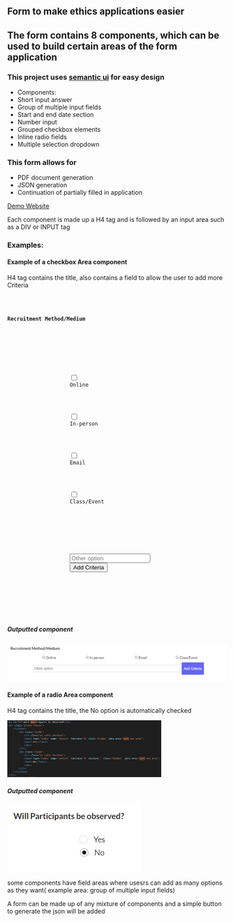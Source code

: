
<h2>Form to make ethics applications easier</h2>
<h2>The form contains 8 components, which can be used to build certain areas of the form application</h2>
<h3>This project uses <a href="https://semantic-ui.com/">semantic ui</a> for easy design</h3>
<ul>
    <li>Components:</li>
    <li>Short input answer</li>
    <li>Group of multiple input fields</li>
    <li>Start and end date section</li>
    <li>Number input</li>
    <li>Grouped checkbox elements</li>
    <li>Inline radio fields</li>
    <li>Multiple selection dropdown</li>
</ul>

<h3>This form allows for</h3>
<ul>
    <li>PDF document generation</li>
    <li>JSON generation</li>
    <li>Continuation of partially filled in application </li>
</ul>
<a href="https://masons40.github.io/Ethics-Dashboard/">Demo Website</a>

<p>Each component is made up a H4 tag and is followed by an input area such as a DIV or INPUT tag</p>
<h3>Examples:</h3>

<h4>Example of a checkbox Area component</h4>
<p>H4 tag contains the title, also contains a field to allow the user to add more Criteria</p>
<pre>
    <code>
        <h4>Recruitment Method/Medium</h4>
        <div class="checkBoxArea">
            <div class="checkBoxArea-div">
                <div>
                    <input type="checkbox" id="online" name="online">
                    <label for="online">Online</label>
                </div>
                <div>
                    <input type="checkbox" id="in-person" name="in-person">
                    <label for="in-person">In-person</label>
                </div>
                <div>
                    <input type="checkbox" id="email" name="email">
                    <label for="email">Email</label>
                </div>
                <div>
                    <input type="checkbox" id="class/event" name="class/event">
                    <label for="class/event">Class/Event</label>
                </div>
            </div>
            <div class='field'>
                <div>
                    <input type='text' placeholder="Other option">
                    <button class="add-checkbox-option" type="button">Add Criteria</button>
                </div>
            </div>
        </div>
    </code>
</pre>
<!--<img style="width:70%" src="images/checkboxCodeExample.png"/>-->
<h5>Outputted component</h5>
<img src="images/checkboxComponentExample.png"/>

<h4>Example of a radio Area component</h4>
<p>H4 tag contains the title, the No option is automatically checked</p>
<img style="width:70%" src="images/radioCodeExample.png"/>
<h5>Outputted component</h5>
<img src="images/radioComponentExample.png"/>

<p>some components have field areas where usesrs can add as many options as they want( example area: group of multiple input fields)</p>
<p>A form can be made up of any mixture of components and a simple button to generate the json will be added</p>